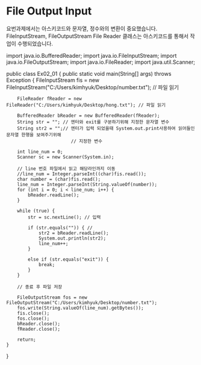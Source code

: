  # File Output Input


요번과제에서는 아스키코드와 문자열, 정수와의 변환이 중요했습니다. 
FileInputStream, FileOutputStream File Reader 클래스는 아스키코드를 통해서 작업이 수행되었습니다.


import java.io.BufferedReader;
import java.io.FileInputStream;
import java.io.FileOutputStream;
import java.io.FileReader;
import java.util.Scanner;

public class Ex02_01 {
	public static void main(String[] args) throws Exception {
		FileInputStream fis = new FileInputStream("C:/Users/kimhyuk/Desktop/number.txt"); // 파일 읽기
																							
		FileReader fReader = new FileReader("C:/Users/kimhyuk/Desktop/hong.txt"); // 파일 읽기
																				
		BufferedReader bReader = new BufferedReader(fReader);
		String str = ""; // 엔터와 exit를 구분하기위해 지정한 문자열 변수
		String str2 = "";// 엔터가 입력 되었을때 System.out.print사용하여 읽어들인 문자열 한행을 보여주기위해
							// 지정한 변수

		int line_num = 0;
		Scanner sc = new Scanner(System.in);

		// line 번호 파일에서 읽고 해당라인까지 이동
		//line_num = Integer.parseInt((char)fis.read());
		char number = (char)fis.read();
		line_num = Integer.parseInt(String.valueOf(number));
		for (int i = 0; i < line_num; i++) {
			bReader.readLine();
		}

		while (true) {
			str = sc.nextLine(); // 입력

			if (str.equals("")) { //
				str2 = bReader.readLine();
				System.out.println(str2);
				line_num++;
			}

			else if (str.equals("exit")) {
				break;
			}
		}

		// 종료 후 파일 저장

		FileOutputStream fos = new FileOutputStream("C:/Users/kimhyuk/Desktop/number.txt"); 
		fos.write(String.valueOf(line_num).getBytes());
		fis.close();
		fos.close();
		bReader.close();
		fReader.close();

		return;
	}
}

